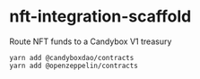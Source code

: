 # nft-integration-scaffold
Route NFT funds to a Candybox V1 treasury

```
yarn add @candyboxdao/contracts
yarn add @openzeppelin/contracts
```

